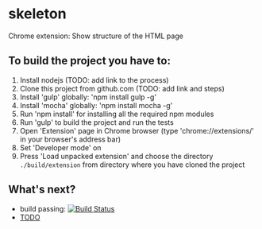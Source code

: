 # skeleton
Chrome extension: Show structure of the HTML page

## To build the project you have to:

1.  Install nodejs (TODO: add link to the process)
2.  Clone this project from github.com (TODO: add link and steps)
4.  Install 'gulp' globally: 'npm install gulp -g'
5.  Install 'mocha' globally: 'npm install mocha -g'
6.  Run 'npm install' for installing all the required npm modules
7.  Run 'gulp' to build the project and run the tests
8.  Open 'Extension' page in Chrome browser (type 'chrome://extensions/' in your browser's address bar)
9.  Set 'Developer mode' on
10. Press 'Load unpacked extension' and choose the directory `./build/extension` from directory where you have cloned the project

## What's next?


- build passing: [![Build Status](https://travis-ci.org/Le0n1daS1996/skeleton.svg?branch=master)](https://travis-ci.org/Le0n1daS1996/skeleton)
- [TODO](https://github.com/Auxoft/skeleton/blob/master/docs/tasks.md)

